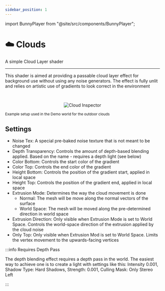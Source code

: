 ```yaml
---
sidebar_position: 1
---
```


import BunnyPlayer from "@site/src/components/BunnyPlayer";

# ☁️ Clouds

A simple Cloud Layer shader

-----

This shader is aimed at providing a passable cloud layer effect for background use without using any noise generators. The effect is fully unlit and relies on artistic use of gradients to look correct in the environment

<BunnyPlayer videoId="b4a74774-d7f3-4137-b28c-c1b7c1bd1b6a" />
<br />

<p align="center">
  <img alt="Cloud Inspector" src="/img/docs/vfx/clouds/clouds.png" />

  <br />

  <small>Example setup used in the Demo world for the outdoor clouds</small>
</p>

## Settings

- Noise Tex: A special pre-baked noise texture that is not meant to be changed
- Depth Transparency: Controls the amount of depth-based blending applied. Based on the name - requires a depth light (see below)
- Color Bottom: Controls the start color of the gradient
- Color Top: Controls the end color of the gradient
- Height Bottom: Controls the position of the gradient start, applied in local space
- Height Top: Controls the position of the gradient end, applied in local space
- Extrusion Mode: Determines the way the cloud movement is done
  - Normal: The mesh will be move along the normal vectors of the surface
  - World Space: The mesh will be moved along the pre-determined direction in world space
- Extrusion Direction: Only visible when Extrusion Mode is set to World Space. Controls the world-space direction of the extrusion applied by the cloud noise
- Only Top: Only visible when Extrusion Mod is set to World Space. Limits the vertex movement to the upwards-facing vertices

:::info Requires Depth Pass

The depth blending effect requires a depth pass in the world. The easiest way to achieve one is to create a light with settings like this: Intensity 0.001, Shadow Type: Hard Shadows, Strength: 0.001, Culling Mask: Only Stereo Left

:::